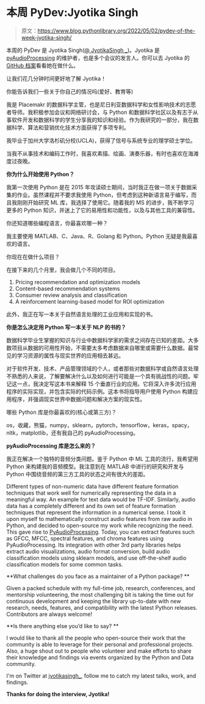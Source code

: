 # 本周 PyDev:Jyotika Singh

> 原文：<https://www.blog.pythonlibrary.org/2022/05/02/pydev-of-the-week-jyotika-singh/>

本周的 PyDev 是 Jyotika Singh([@ JyotikaSingh _](https://twitter.com/jyotikasingh_))。Jyotika 是 [pyAudioProcessing](https://github.com/jsingh811/pyAudioProcessing) 的维护者，也是多个会议的发言人。你可以去 Jyotika 的 [GitHub 档案](https://github.com/jsingh811)看看她在做什么。

让我们花几分钟时间更好地了解 Jyotika！

你能告诉我们一些关于你自己的情况吗(爱好、教育等)

我是 Placemakr 的数据科学主管，也是尼日利亚数据科学和女性影响技术的志愿者导师。我积极参加会议和网络研讨会，与 Python 和数据科学社区以及有志于从事软件开发和数据科学的学生分享我的知识和经验。作为我研究的一部分，我在数据科学、算法和营销优化技术方面获得了多项专利。

我毕业于加州大学洛杉矶分校(UCLA)，获得了信号与系统专业的理学硕士学位。

当我不从事技术和编码工作时，我喜欢素描、绘画、演奏乐器，有时也喜欢在海滩度过夜晚。

**你为什么开始使用 Python？**

我第一次使用 Python 是在 2015 年攻读硕士期间，当时我正在做一项关于数据采集的作业。虽然课程并不要求我使用 Python，但考虑到这种新语言易于编写，而且我刚刚开始研究 ML 库，我选择了使用它。随着我的 MS 的进步，我不断学习更多的 Python 知识，并迷上了它的易用性和功能性，以及与其他工具的兼容性。

你还知道哪些编程语言，你最喜欢哪一种？

我主要使用 MATLAB、C、Java、R、Golang 和 Python。Python 无疑是我最喜欢的语言。

你现在在做什么项目？

在接下来的几个月里，我会做几个不同的项目。

1.  Pricing recommendation and optimization models
2.  Content-based recommendation systems
3.  Consumer review analysis and classification
4.  A reinforcement learning-based model for ROI optimization

此外，我正在写一本关于自然语言处理的工业应用和实现的书。

**你是怎么决定用 Python 写一本关于 NLP 的书的？**

数据科学毕业生掌握的知识与行业中数据科学家的需求之间存在已知的差距。大多数项目从数据的可用性开始，不需要太多考虑数据来自哪里或需要什么数据。最常见的学习资源的属性与现实世界的应用相去甚远。

对于软件开发、技术、产品管理领域的个人，或者那些对数据科学或自然语言处理不熟悉的人来说，了解要解决什么以及如何进行可能是一个具有挑战性的问题。牢记这一点，我决定写这本书来解释 15 个垂直行业的应用。它将深入许多流行应用程序的实际实现，并包含实际的代码示例。这本书将指导用户使用 Python 构建应用程序，并强调现实世界中数据问题和解决方案的现实性。

哪些 Python 库是你最喜欢的(核心或第三方)？

os，收藏，熊猫，numpy，sklearn，pytorch，tensorflow，keras，spacy，nltk，matplotlib，还有我自己的 pyAudioProcessing。

**pyAudioProcessing 库是怎么来的？**

我正在解决一个独特的音频分类问题。鉴于 Python 中 ML 工具的流行，我希望用 Python 来构建我的音频模型。我注意到在 MATLAB 中进行的研究和开发与 Python 中围绕音频的第三方工具的状态之间有很大的差距。

Different types of non-numeric data have different feature formation techniques that work well for numerically representing the data in a meaningful way. An example for text data would be TF-IDF. Similarly, audio data has a completely different and its own set of feature formation techniques that represent the information in a numerical sense. I took it upon myself to mathematically construct audio features from raw audio in Python, and decided to open-source my work while recognizing the need. This gave rise to [PyAudioProcessing](https://github.com/jsingh811/pyAudioProcessing). Today, you can extract features such as GFCC, MFCC, spectral features, and chroma features using PyAudioProcessing. Its integration with other 3rd party libraries helps extract audio visualizations, audio format conversion, build audio classification models using sklearn models, and use off-the-shelf audio classification models for some common tasks.

**What challenges do you face as a maintainer of a Python package? **

Given a packed schedule with my full-time job, research, conferences, and mentorship volunteering, the most challenging bit is taking the time out for continuous development and keeping the library up-to-date with new research, needs, features, and compatibility with the latest Python releases. Contributors are always welcome!

**Is there anything else you’d like to say? **

I would like to thank all the people who open-source their work that the community is able to leverage for their personal and professional projects. Also, a huge shout out to people who volunteer and make efforts to share their knowledge and findings via events organized by the Python and Data community.

I'm on Twitter at [jyotikasingh_](https://twitter.com/jyotikasingh_), follow me to catch my latest talks, work, and findings.

**Thanks for doing the interview, Jyotika!**